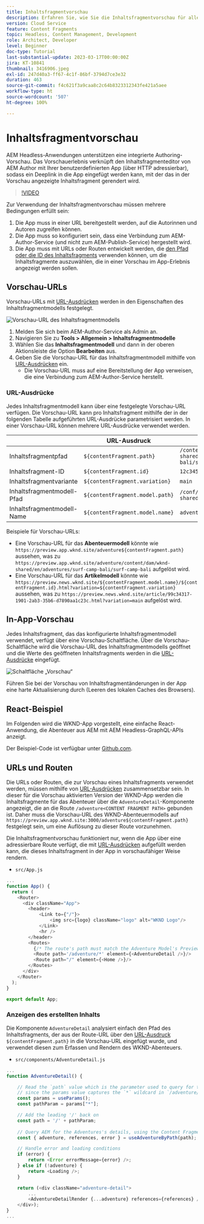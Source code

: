 ```yaml
---
title: Inhaltsfragmentvorschau
description: Erfahren Sie, wie Sie die Inhaltsfragmentvorschau für alle Autorinnen und Autoren verwenden können, um schnell zu sehen, wie sich Inhaltsänderungen auf Ihre AEM Headless-Erlebnisse auswirken.
version: Cloud Service
feature: Content Fragments
topic: Headless, Content Management, Development
role: Architect, Developer
level: Beginner
doc-type: Tutorial
last-substantial-update: 2023-03-17T00:00:00Z
jira: KT-10841
thumbnail: 3416906.jpeg
exl-id: 247d40a3-ff67-4c1f-86bf-3794d7ce3e32
duration: 463
source-git-commit: f4c621f3a9caa8c2c64b8323312343fe421a5aee
workflow-type: ht
source-wordcount: '507'
ht-degree: 100%

---
```


# Inhaltsfragmentvorschau

AEM Headless-Anwendungen unterstützen eine integrierte Authoring-Vorschau. Das Vorschauerlebnis verknüpft den Inhaltsfragmenteditor von AEM Author mit Ihrer benutzerdefinierten App (über HTTP adressierbar), sodass ein Deeplink in die App eingefügt werden kann, mit der das in der Vorschau angezeigte Inhaltsfragment gerendert wird.

>[!VIDEO](https://video.tv.adobe.com/v/3416906?quality=12&learn=on)

Zur Verwendung der Inhaltsfragmentvorschau müssen mehrere Bedingungen erfüllt sein:

1. Die App muss in einer URL bereitgestellt werden, auf die Autorinnen und Autoren zugreifen können.
1. Die App muss so konfiguriert sein, dass eine Verbindung zum AEM-Author-Service (und nicht zum AEM-Publish-Service) hergestellt wird.
1. Die App muss mit URLs oder Routen entwickelt werden, die [den Pfad oder die ID des Inhaltsfragments](#url-expressions) verwenden können, um die Inhaltsfragmente auszuwählen, die in einer Vorschau im App-Erlebnis angezeigt werden sollen.

## Vorschau-URLs

Vorschau-URLs mit [URL-Ausdrücken](#url-expressions) werden in den Eigenschaften des Inhaltsfragmentmodells festgelegt.

![Vorschau-URL des Inhaltsfragmentmodells](./assets/preview/cf-model-preview-url.png)

1. Melden Sie sich beim AEM-Author-Service als Admin an.
1. Navigieren Sie zu __Tools > Allgemein > Inhaltsfragmentmodelle__
1. Wählen Sie das __Inhaltsfragmentmodell__ und dann in der oberen Aktionsleiste die Option __Bearbeiten__ aus.
1. Geben Sie die Vorschau-URL für das Inhaltsfragmentmodell mithilfe von [URL-Ausdrücken](#url-expressions) ein.
   + Die Vorschau-URL muss auf eine Bereitstellung der App verweisen, die eine Verbindung zum AEM-Author-Service herstellt.

### URL-Ausdrücke

Jedes Inhaltsfragmentmodell kann über eine festgelegte Vorschau-URL verfügen. Die Vorschau-URL kann pro Inhaltsfragment mithilfe der in der folgenden Tabelle aufgeführten URL-Ausdrücke parametrisiert werden. In einer Vorschau-URL können mehrere URL-Ausdrücke verwendet werden.

|                                         | URL-Ausdruck | Wert |
| --------------------------------------- | ----------------------------------- | ----------- |
| Inhaltsfragmentpfad | `${contentFragment.path}` | `/content/dam/wknd-shared/en/adventures/surf-camp-bali/surf-camp-bali` |
| Inhaltsfragment-ID | `${contentFragment.id}` | `12c34567-8901-2aa3-45b6-d7890aa1c23c` |
| Inhaltsfragmentvariante | `${contentFragment.variation}` | `main` |
| Inhaltsfragmentmodell-Pfad | `${contentFragment.model.path}` | `/conf/wknd-shared/settings/dam/cfm/models/adventure` |
| Inhaltsfragmentmodell-Name | `${contentFragment.model.name}` | `adventure` |

Beispiele für Vorschau-URLs:

+ Eine Vorschau-URL für das __Abenteuermodell__ könnte wie `https://preview.app.wknd.site/adventure${contentFragment.path}` aussehen, was zu `https://preview.app.wknd.site/adventure/content/dam/wknd-shared/en/adventures/surf-camp-bali/surf-camp-bali` aufgelöst wird.
+ Eine Vorschau-URL für das __Artikelmodell__ könnte wie `https://preview.news.wknd.site/${contentFragment.model.name}/${contentFragment.id}.html?variation=${contentFragment.variation}` aussehen, was zu `https://preview.news.wknd.site/article/99c34317-1901-2ab3-35b6-d7890aa1c23c.html?variation=main` aufgelöst wird.

## In-App-Vorschau

Jedes Inhaltsfragment, das das konfigurierte Inhaltsfragmentmodell verwendet, verfügt über eine Vorschau-Schaltfläche. Über die Vorschau-Schaltfläche wird die Vorschau-URL des Inhaltsfragmentmodells geöffnet und die Werte des geöffneten Inhaltsfragments werden in die [URL-Ausdrücke](#url-expressions) eingefügt.

![Schaltfläche „Vorschau“](./assets/preview/preview-button.png)

Führen Sie bei der Vorschau von Inhaltsfragmentänderungen in der App eine harte Aktualisierung durch (Leeren des lokalen Caches des Browsers).

## React-Beispiel

Im Folgenden wird die WKND-App vorgestellt, eine einfache React-Anwendung, die Abenteuer aus AEM mit AEM Headless-GraphQL-APIs anzeigt.

Der Beispiel-Code ist verfügbar unter [Github.com](https://github.com/adobe/aem-guides-wknd-graphql/tree/main/preview-tutorial).

## URLs und Routen

Die URLs oder Routen, die zur Vorschau eines Inhaltsfragments verwendet werden, müssen mithilfe von [URL-Ausdrücken](#url-expressions) zusammensetzbar sein. In dieser für die Vorschau aktivierten Version der WKND-App werden die Inhaltsfragmente für das Abenteuer über die `AdventureDetail`-Komponente angezeigt, die an die Route `/adventure<CONTENT FRAGMENT PATH>` gebunden ist. Daher muss die Vorschau-URL des WKND-Abenteuermodells auf `https://preview.app.wknd.site:3000/adventure${contentFragment.path}` festgelegt sein, um eine Auflösung zu dieser Route vorzunehmen.

Die Inhaltsfragmentvorschau funktioniert nur, wenn die App über eine adressierbare Route verfügt, die mit [URL-Ausdrücken](#url-expressions) aufgefüllt werden kann, die dieses Inhaltsfragment in der App in vorschaufähiger Weise rendern.

+ `src/App.js`

```javascript
...
function App() {
  return (
    <Router>
      <div className="App">
        <header>
            <Link to={"/"}>
                <img src={logo} className="logo" alt="WKND Logo"/>
            </Link>        
            <hr />
        </header>
        <Routes>
          {/* The route's path must match the Adventure Model's Preview URL expression. In React since the path has `/` you must use wildcards to match instead of the usual `:path` */}
          <Route path='/adventure/*' element={<AdventureDetail />}/>
          <Route path="/" element={<Home />}/>
        </Routes>
      </div>
    </Router>
  );
}

export default App;
```

### Anzeigen des erstellten Inhalts

Die Komponente `AdventureDetail` analysiert einfach den Pfad des Inhaltsfragments, der aus der Route-URL über den [URL-Ausdruck](#url-expressions) `${contentFragment.path}` in die Vorschau-URL eingefügt wurde, und verwendet diesen zum Erfassen und Rendern des WKND-Abenteuers.

+ `src/components/AdventureDetail.js`

```javascript
...
function AdventureDetail() {

    // Read the `path` value which is the parameter used to query for the adventure's details
    // since the params value captures the `*` wildcard in `/adventure/*`, or everything after the first `/` in the Content Fragment path.
    const params = useParams();
    const pathParam = params["*"];

    // Add the leading '/' back on 
    const path = '/' + pathParam;
    
    // Query AEM for the Adventures's details, using the Content Fragment's `path`
    const { adventure, references, error } = useAdventureByPath(path);

    // Handle error and loading conditions
    if (error) {
        return <Error errorMessage={error} />;
    } else if (!adventure) {
        return <Loading />;
    }

    return (<div className="adventure-detail">
        ...
        <AdventureDetailRender {...adventure} references={references} />
    </div>);
}
...
```
